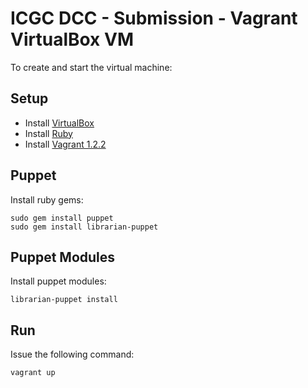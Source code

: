 ICGC DCC - Submission - Vagrant VirtualBox VM
===

To create and start the virtual machine:

Setup
---
- Install [VirtualBox](https://www.virtualbox.org/wiki/Downloads)
- Install [Ruby](http://www.ruby-lang.org/en/downloads/)
- Install [Vagrant 1.2.2](http://downloads.vagrantup.com/tags/v1.2.2)

Puppet
---
Install ruby gems:

	sudo gem install puppet
	sudo gem install librarian-puppet

Puppet Modules
---
Install puppet modules:

	librarian-puppet install

Run
---
Issue the following command:
 
	vagrant up
